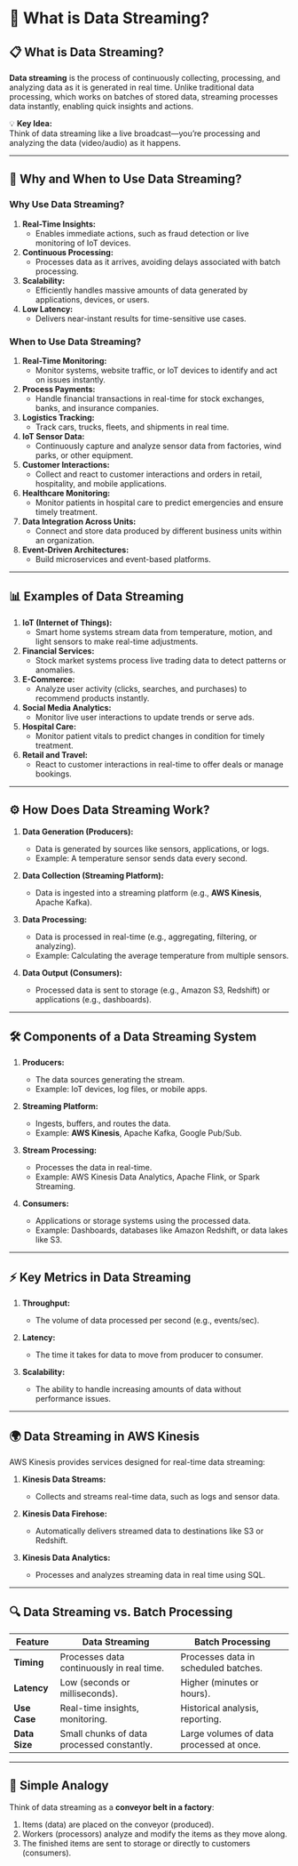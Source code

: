# **📡 What is Data Streaming?**

## **📋 What is Data Streaming?**

**Data streaming** is the process of continuously collecting, processing, and analyzing data as it is generated in real time. Unlike traditional data processing, which works on batches of stored data, streaming processes data instantly, enabling quick insights and actions.

💡 **Key Idea:**  
Think of data streaming like a live broadcast—you’re processing and analyzing the data (video/audio) as it happens.

---

## **🌟 Why and When to Use Data Streaming?**

### **Why Use Data Streaming?**

1. **Real-Time Insights:**
   - Enables immediate actions, such as fraud detection or live monitoring of IoT devices.
2. **Continuous Processing:**
   - Processes data as it arrives, avoiding delays associated with batch processing.
3. **Scalability:**
   - Efficiently handles massive amounts of data generated by applications, devices, or users.
4. **Low Latency:**
   - Delivers near-instant results for time-sensitive use cases.

### **When to Use Data Streaming?**

1. **Real-Time Monitoring:**
   - Monitor systems, website traffic, or IoT devices to identify and act on issues instantly.
2. **Process Payments:**
   - Handle financial transactions in real-time for stock exchanges, banks, and insurance companies.
3. **Logistics Tracking:**
   - Track cars, trucks, fleets, and shipments in real time.
4. **IoT Sensor Data:**
   - Continuously capture and analyze sensor data from factories, wind parks, or other equipment.
5. **Customer Interactions:**
   - Collect and react to customer interactions and orders in retail, hospitality, and mobile applications.
6. **Healthcare Monitoring:**
   - Monitor patients in hospital care to predict emergencies and ensure timely treatment.
7. **Data Integration Across Units:**
   - Connect and store data produced by different business units within an organization.
8. **Event-Driven Architectures:**
   - Build microservices and event-based platforms.

---

## **📊 Examples of Data Streaming**

1. **IoT (Internet of Things):**
   - Smart home systems stream data from temperature, motion, and light sensors to make real-time adjustments.
2. **Financial Services:**
   - Stock market systems process live trading data to detect patterns or anomalies.
3. **E-Commerce:**
   - Analyze user activity (clicks, searches, and purchases) to recommend products instantly.
4. **Social Media Analytics:**
   - Monitor live user interactions to update trends or serve ads.
5. **Hospital Care:**
   - Monitor patient vitals to predict changes in condition for timely treatment.
6. **Retail and Travel:**
   - React to customer interactions in real-time to offer deals or manage bookings.

---

## **⚙️ How Does Data Streaming Work?**

1. **Data Generation (Producers):**

   - Data is generated by sources like sensors, applications, or logs.
   - Example: A temperature sensor sends data every second.

2. **Data Collection (Streaming Platform):**

   - Data is ingested into a streaming platform (e.g., **AWS Kinesis**, Apache Kafka).

3. **Data Processing:**

   - Data is processed in real-time (e.g., aggregating, filtering, or analyzing).
   - Example: Calculating the average temperature from multiple sensors.

4. **Data Output (Consumers):**
   - Processed data is sent to storage (e.g., Amazon S3, Redshift) or applications (e.g., dashboards).

---

## **🛠️ Components of a Data Streaming System**

1. **Producers:**

   - The data sources generating the stream.
   - Example: IoT devices, log files, or mobile apps.

2. **Streaming Platform:**

   - Ingests, buffers, and routes the data.
   - Example: **AWS Kinesis**, Apache Kafka, Google Pub/Sub.

3. **Stream Processing:**

   - Processes the data in real-time.
   - Example: AWS Kinesis Data Analytics, Apache Flink, or Spark Streaming.

4. **Consumers:**
   - Applications or storage systems using the processed data.
   - Example: Dashboards, databases like Amazon Redshift, or data lakes like S3.

---

## **⚡ Key Metrics in Data Streaming**

1. **Throughput:**

   - The volume of data processed per second (e.g., events/sec).

2. **Latency:**

   - The time it takes for data to move from producer to consumer.

3. **Scalability:**
   - The ability to handle increasing amounts of data without performance issues.

---

## **🌍 Data Streaming in AWS Kinesis**

AWS Kinesis provides services designed for real-time data streaming:

1. **Kinesis Data Streams:**

   - Collects and streams real-time data, such as logs and sensor data.

2. **Kinesis Data Firehose:**

   - Automatically delivers streamed data to destinations like S3 or Redshift.

3. **Kinesis Data Analytics:**
   - Processes and analyzes streaming data in real time using SQL.

---

## **🔍 Data Streaming vs. Batch Processing**

| **Feature**   | **Data Streaming**                         | **Batch Processing**                     |
| ------------- | ------------------------------------------ | ---------------------------------------- |
| **Timing**    | Processes data continuously in real time.  | Processes data in scheduled batches.     |
| **Latency**   | Low (seconds or milliseconds).             | Higher (minutes or hours).               |
| **Use Case**  | Real-time insights, monitoring.            | Historical analysis, reporting.          |
| **Data Size** | Small chunks of data processed constantly. | Large volumes of data processed at once. |

---

## **🧠 Simple Analogy**

Think of data streaming as a **conveyor belt in a factory**:

1. Items (data) are placed on the conveyor (produced).
2. Workers (processors) analyze and modify the items as they move along.
3. The finished items are sent to storage or directly to customers (consumers).
